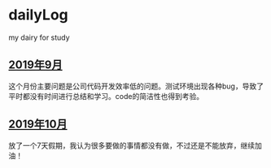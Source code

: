 # dailyLog

my dairy for study

## [2019年9月](./2019.09/2019-09.md)

这个月份主要问题是公司代码开发效率低的问题。测试环境出现各种bug，导致了平时都没有时间进行总结和学习。code的简洁性也得到考验。

## [2019年10月](./2019.10/2019-10.md)

放了一个7天假期，我认为很多要做的事情都没有做，不过还是不能放弃，继续加油！